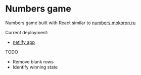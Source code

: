 # Numbers game

Numbers game built with React similar to [numbers.mokoron.ru](https://numbers.mokoron.ru/)

Current deployment:

- [netlify app](https://numbers09.netlify.app/)

TODO

- Remove blank rows
- Identify winning state
